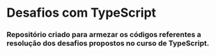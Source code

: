 # Desafios com TypeScript

### Repositório criado para armezar os códigos referentes a resolução dos desafios propostos no curso de TypeScript.
